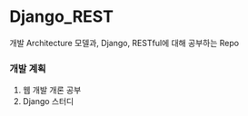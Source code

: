 # Django_REST

개발 Architecture 모델과, Django, RESTful에 대해 공부하는 Repo

### 개발 계획

1. 웹 개발 개론 공부
2. Django 스터디